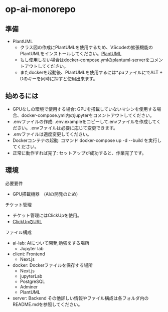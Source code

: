 # op-ai-monorepo

## 準備

- PlantUML
  - クラス図の作成にPlantUMLを使用するため、VScodeの拡張機能のPlantUMLをインストールしてください。[PlantUML](https://marketplace.visualstudio.com/items?itemName=jebbs.plantuml)
  - もし使用しない場合はdocker-compose.ymlのplantuml-serverをコメントアウトしてください。
  - またdockerを起動後、PlantUMLを使用するには*.puファイルにでALT + Dのキーを同時に押すと使用出来ます。

## 始めるには

- GPUなしの環境で使用する場合: GPUを搭載していないマシンを使用する場合、docker-compose.yml内のjupyterをコメントアウトしてください。
- .envファイルの作成: .env.exampleをコピーして.envファイルを作成してください。.envファイルは必要に応じて変更できます。
- .envファイルは適度変更してください。
- Dockerコンテナの起動: コマンド docker-compose up -d --build を実行してください。
- 正常に動作すれば完了: セットアップが成功すると、作業完了です。

## 環境

必要要件

- GPU搭載機器　(AIの開発のため)

チケット管理

- チケット管理にはClickUpを使用。
- [ClickUpのURL](https://app.clickup.com/9003254465/v/f/90031831893/90030629633)

ファイル構成

- ai-lab: Aiについて開発,勉強をする場所
  - Jupyter lab
- client: Frontend
  - Next.js
- docker: Dockerファイルを保存する場所
  - Next.js
  - jupyterLab
  - PostgreSQL
  - Adminer
  - PlantUML
- server: Backend
その他詳しい情報やファイル構成は各フォルダ内のREADME.mdを参照してください。
